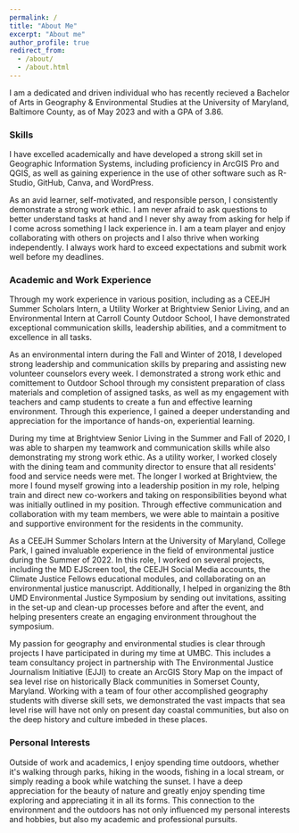 ```yaml
---
permalink: /
title: "About Me"
excerpt: "About me"
author_profile: true
redirect_from: 
  - /about/
  - /about.html
---
```


I am a dedicated and driven individual who has recently recieved a Bachelor of Arts in Geography & Environmental Studies at the University of Maryland, Baltimore County, as of May 2023 and with a GPA of 3.86.

### Skills

I have excelled academically and have developed a strong skill set in Geographic Information Systems, including proficiency in ArcGIS Pro and QGIS, as well as gaining experience in the use of other software such as R-Studio, GitHub, Canva, and WordPress.

As an avid learner, self-motivated, and responsible person, I consistently demonstrate a strong work ethic. I am never afraid to ask questions to better understand tasks at hand and I never shy away from asking for help if I come across something I lack experience in. I am a team player and enjoy collaborating with others on projects and I also thrive when working independently. I always work hard to exceed expectations and submit work well before my deadlines.

### Academic and Work Experience

Through my work experience in various position, including as a CEEJH Summer Scholars Intern, a Utility Worker at Brightview Senior Living, and an Environmental Intern at Carroll County Outdoor School, I have demonstrated exceptional communication skills, leadership abilities, and a commitment to excellence in all tasks.

As an environmental intern during the Fall and Winter of 2018, I developed strong leadership and communication skills by preparing and assisting new volunteer counselors every week. I demonstrated a strong work ethic and comittement to Outdoor School through my consistent preparation of class materials and completion of assigned tasks, as well as my engagement with teachers and camp students to create a fun and effective learning environment. Through this experience, I gained a deeper understanding and appreciation for the importance of hands-on, experiential learning.

During my time at Brightview Senior Living in the Summer and Fall of 2020, I was able to sharpen my teamwork and communication skills while also demonstrating my strong work ethic. As a utility worker, I worked closely with the dining team and community director to ensure that all residents' food and service needs were met. The longer I worked at Brightview, the more I found myself growing into a leadership position in my role, helping train and direct new co-workers and taking on responsibilities beyond what was initially outlined in my position. Through effective communication and collaboration with my team members, we were able to maintain a positive and supportive environment for the residents in the community. 

As a CEEJH Summer Scholars Intern at the University of Maryland, College Park, I gained invaluable experience in the field of environmental justice during the Summer of 2022. In this role, I worked on several projects, including the MD EJScreen tool, the CEEJH Social Media accounts, the Climate Justice Fellows educational modules, and collaborating on an environmental justice manuscript. Additionally, I helped in organizing the 8th UMD Environmental Justice Symposium by sending out invitations, assiting in the set-up and clean-up processes before and after the event, and helping presenters create an engaging environment throughout the symposium.

My passion for geography and environmental studies is clear through projects I have participated in during my time at UMBC. This includes a team consultancy project in partnership with The Environmental Justice Journalism Initiative (EJJI) to create an ArcGIS Story Map on the impact of sea level rise on historically Black communities in Somerset County, Maryland. Working with a team of four other accomplished geography students with diverse skill sets, we demonstrated the vast impacts that sea level rise will have not only on present day coastal communities, but also on the deep history and culture imbeded in these places.

### Personal Interests

Outside of work and academics, I enjoy spending time outdoors, whether it's walking through parks, hiking in the woods, fishing in a local stream, or simply reading a book while watching the sunset. I have a deep appreciation for the beauty of nature and greatly enjoy spending time exploring and appreciating it in all its forms. This connection to the environment and the outdoors has not only influenced my personal interests and hobbies, but also my academic and professional pursuits.

